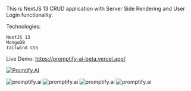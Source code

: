 This is NextJS 13 CRUD application with Server Side Rendering and User Login functionality.

Technologies:

    NextJS 13
    MongoDB
    Tailwind CSS

Live Demo: https://promptify-ai-beta.vercel.app/

[![Promtify.AI](https://img.youtube.com/vi/H4M8frGuI08/0.jpg)](https://youtu.be/H4M8frGuI08)

![promptify.ai](https://i.imgur.com/NQ5msO2.png)
![promptify.ai](https://i.imgur.com/RVgueYi.png)
![promptify.ai](https://i.imgur.com/6dCWgSd.png)
![promptify.ai](https://i.imgur.com/ymA81Bx.png)
